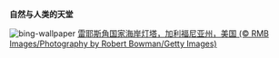 
**自然与人类的天堂**

![bing-wallpaper](https://www.bing.com/th?id=OHR.PointReyes_ZH-CN7781514086_1920x1080.jpg)
[雷耶斯角国家海岸灯塔，加利福尼亚州，美国 (© RMB Images/Photography by Robert Bowman/Getty Images)](https://www.bing.com/search?q=%E9%9B%B7%E8%80%B6%E6%96%AF%E5%9B%BD%E5%AE%B6%E6%B5%B7%E5%B2%B8&amp;form=hpcapt&amp;mkt=zh-cn)
  